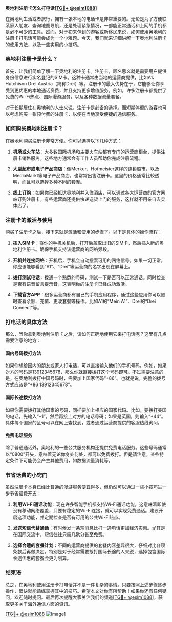 **奥地利注册卡怎么打电话[[TG💪+ @esim1088](https://t.me/s/esim1088)]**

在奥地利生活或者旅行，拥有一张本地的电话卡是非常重要的。无论是为了方便联系家人朋友、查询地图导航，还是处理紧急情况，一部能正常通话和上网的手机都是必不可少的工具。然而，对于初来乍到的游客或新移民来说，如何使用奥地利的注册卡打电话可能会成为一个小难题。今天，我们就来详细讲解一下奥地利注册卡的使用方法，以及一些实用的小技巧。

### 奥地利注册卡是什么？

首先，让我们简单了解一下奥地利的注册卡。注册卡，顾名思义就是需要用户提供身份信息进行实名登记的SIM卡。这种卡通常由当地的运营商提供，比如A1、Hutchison Drei Austria（简称Drei）等。注册卡的最大优势在于，它能够让你享受到更优惠的本地通话资费，并且支持更多增值服务。例如，许多注册卡都提供了免费的Wi-Fi热点、国际漫游服务，以及各种数据流量套餐。

对于长期居住在奥地利的人士来说，注册卡是必备的选择。而短期停留的游客也可以考虑购买一张预付费的注册卡，以便在当地享受便捷的通信服务。

### 如何购买奥地利注册卡？

在奥地利购买注册卡非常方便。你可以选择以下几种方式：

1. **机场或火车站**：大多数国际机场和主要火车站都有专门的运营商柜台，提供注册卡销售服务。这些地方通常会有工作人员帮助你完成注册流程。
   
2. **大型超市或电子产品商店**：像Merkur、Hofmeister这样的连锁超市，以及MediaMarkt等电子产品商店，也常常出售注册卡。这里的价格通常比较透明，而且可以选择多种不同的套餐。

3. **线上订购**：如果你已经抵达奥地利并入住酒店，可以通过各大运营商的官方网站订购注册卡。有些运营商还提供快递送货上门的服务，这样就不用亲自去实体店了。

### 注册卡的激活与使用

购买了注册卡之后，接下来就是激活和使用的步骤了。以下是具体的操作流程：

1. **插入SIM卡**：将你的手机关机后，打开后盖取出旧的SIM卡，然后插入新的奥地利注册卡。确保手机支持该运营商的网络频段。

2. **开机并连接网络**：开机后，手机会自动搜索可用的网络信号。如果一切正常，你应该能够看到“A1”、“Drei”等运营商的名字出现在屏幕上。

3. **拨打测试电话**：拨通一个熟悉的号码，测试一下是否可以正常通话。同时检查是否有语音留言提示音，这表明你的注册卡已经成功激活。

4. **下载官方APP**：很多运营商都有自己的手机应用程序，通过这些应用你可以随时查看余额、充值、更改套餐等操作。比如A1的“Mein A1”、Drei的“Drei Connect”等。

### 打电话的具体方法

那么，当你拿到奥地利注册卡之后，该如何正确地使用它来打电话呢？这里有几点需要注意的地方：

#### 国内号码拨打方法

如果你想给国内的朋友或家人打电话，可以直接输入他们的手机号码。例如，如果对方的号码是13912345678，那么你就直接拨打这个号码即可。不过需要注意的是，在奥地利拨打中国号码时，需要加上国家代码“+86”。也就是说，完整的拨号方式应该是“+86 13912345678”。

#### 国际长途拨打方法

如果你需要拨打其他国家的号码，同样要加上相应的国家代码。比如，要拨打美国的电话，先输入“+1”，然后再接上对方的电话号码；如果是英国，则输入“+44”。具体每个国家的区号可以在网上查找到，或者通过运营商提供的客服热线询问。

#### 免费电话服务

除了普通通话外，奥地利的一些公共服务机构还提供免费电话服务。这些号码通常以“0800”开头，意味着无论你身处何处，都可以免费拨打。但是请注意，某些特定条件下可能仍会产生其他费用，如数据流量消耗等。

### 节省话费的小窍门

虽然注册卡本身已经比普通的漫游服务便宜得多，但仍然可以通过一些小技巧进一步节省话费开支：

1. **利用Wi-Fi通话功能**：现在许多智能手机都支持Wi-Fi通话功能，这意味着即使没有移动网络覆盖，只要有稳定的Wi-Fi连接，就可以实现免费通话。建议开启这项功能，并定期检查是否有可用的公共Wi-Fi热点。

2. **发送短信代替通话**：有时候发一条短消息比打一通电话更加经济实惠。尤其是在国际交流中，短信往往只需几欧分甚至免费。

3. **选择合适的套餐计划**：不同的运营商提供的套餐内容差异很大，仔细对比各项条款后再做决定。特别是对于经常需要拨打国际长途的人来说，选择包含国际长途优惠的套餐会更为划算。

### 结束语

总之，在奥地利使用注册卡打电话并不是一件复杂的事情。只要按照上述步骤逐步操作，很快就能熟练掌握其中的技巧。希望本文对你有所帮助！如果你还有任何疑问，欢迎随时提问。最后再次提醒大家关注我们的频道[[TG💪+ @esim1088](https://t.me/s/esim1088)]，获取更多关于海外通信方面的资讯。

[[TG💪+ @esim1088](https://t.me/s/esim1088) ![Image](https://i.postimg.cc/4NQfJmqS/Snipaste-2025-05-13-00-14-12.png)]